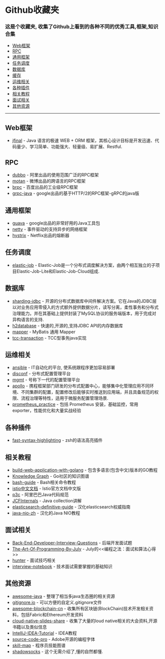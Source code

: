 # Github收藏夹  

### 这是个收藏夹, 收集了Github上看到的各种不同的优秀工具,框架,知识合集  
- [Web框架](#Web框架)
- [RPC](#RPC)
- [通用框架](#通用框架)
- [任务调度](#任务调度)
- [数据库](#数据库)
- [缓存](#缓存)
- [运维相关](#运维相关)
- [各种插件](#各种插件)
- [相关教程](#相关教程)
- [面试相关](#面试相关)
- [其他资源](#其他资源)

- - -
## Web框架
* [jfinal](https://github.com/jfinal/jfinal) -  Java 语言的极速 WEB + ORM 框架，其核心设计目标是开发迅速、代码量少、学习简单、功能强大、轻量级、易扩展、Restful.

## RPC
* [dubbo](https://github.com/alibaba/dubbo) - 阿里出品的使用范围广泛的RPC框架
* [motan](https://github.com/weibocom/motan) - 微博出品的跨语言的RPC框架
* [brpc](https://github.com/brpc/brpc) - 百度出品的工业级RPC框架
* [grpc-java](https://github.com/grpc/grpc-java) - google出品的基于HTTP/2的RPC框架-gRPC的java版

## 通用框架
* [guava](https://github.com/google/guava) - google出品的非常好用的Java工具包
* [netty](https://github.com/netty/netty) - 事件驱动的支持异步的网络框架
* [hystrix](https://github.com/Netflix/Hystrix) - Netflix出品的熔断器

## 任务调度
* [elastic-job](https://github.com/elasticjob/elastic-job-lite) - Elastic-Job是一个分布式调度解决方案，由两个相互独立的子项目Elastic-Job-Lite和Elastic-Job-Cloud组成.

## 数据库
* [sharding-jdbc](https://github.com/shardingjdbc/sharding-jdbc) - 开源的分布式数据库中间件解决方案。它在Java的JDBC层以对业务应用零侵入的方式额外提供数据分片，读写分离，柔性事务和分布式治理能力。并在其基础上提供封装了MySQL协议的服务端版本，用于完成对异构语言的支持.
* [h2database](https://github.com/h2database/h2database) - 快速的,开源的,支持JDBC API的内存数据库
* [mapper](https://github.com/abel533/Mapper) - MyBatis 通用 Mapper
* [tcc-transaction](https://github.com/changmingxie/tcc-transaction) - TCC型事务java实现


## 运维相关
* [ansible](https://github.com/ansible/ansible) - IT自动化的平台, 使系统跟程序更加容易部署
* [disconf](https://github.com/knightliao/disconf) - 分布式配置管理平台
* [mgmt](https://github.com/purpleidea/mgmt) - 号称下一代的配置管理平台
* [apollo](https://github.com/ctripcorp/apollo) - 携程框架部门研发的分布式配置中心，能够集中化管理应用不同环境、不同集群的配置，配置修改后能够实时推送到应用端，并且具备规范的权限、流程治理等特性，适用于微服务配置管理场景.
* [prometheus_practice](https://github.com/songjiayang/prometheus_practice) - 包括 Prometheus 安装，基础监控，常用 exporter，性能优化和大量实战经验

## 各种插件
* [fast-syntax-highlighting](https://github.com/zdharma/fast-syntax-highlighting) - zsh的语法高亮插件

## 相关教程
* [build-web-application-with-golang](https://github.com/astaxie/build-web-application-with-golang) - 包含多语言(包含中文)版本的GO教程
* [Knowledge Graph](https://github.com/gocn/knowledge) - Go社区的知识图谱
* [bash-guide](https://github.com/Idnan/bash-guide) - Bash相关命令教程
* [istio中文文档](https://github.com/doczhcn/istio) - Istio官方文档中文版
* [p3c](https://github.com/alibaba/p3c) - 阿里巴巴Java代码规范
* [JCFInternals](https://github.com/CarpenterLee/JCFInternals) - Java collection讲解
* [elasticsearch-definitive-guide](https://github.com/elastic/elasticsearch-definitive-guide) - 汉化elasticsearch权威指南
* [java-nio-zh](https://github.com/avenwu/java-nio-zh) - 汉化的Java NIO教程

## 面试相关
* [Back-End-Developer-Interview-Questions](https://github.com/arialdomartini/Back-End-Developer-Interview-Questions) - 后端开发面试题
* [The-Art-Of-Programming-By-July](https://github.com/julycoding/The-Art-Of-Programming-By-July) - July的<<编程之法：面试和算法心得>>
* [hunter](https://github.com/lietoumai/Hunter) - 面试技巧相关
* [interview-notebook](https://github.com/CyC2018/Interview-Notebook) - 技术面试需要掌握的基础知识

## 其他资源
* [awesome-java](https://github.com/akullpp/awesome-java) - 整理了相当多java生态圈的相关资源
* [gitignore.io](https://github.com/joeblau/gitignore.io) - 可以方便的自定义.gitignore文件
* [awesome-blockchain-cn](https://github.com/chaozh/awesome-blockchain-cn) - 收集所有区块链(BlockChain)技术开发相关资料，包括Fabric和Ethereum开发资料
* [cloud-native-slides-share](https://github.com/rootsongjc/cloud-native-slides-share) - 收集了大量的loud native相关的大会资料,开源书籍以及类似信息
* [IntelliJ-IDEA-Tutorial](https://github.com/judasn/IntelliJ-IDEA-Tutorial) - IDEA教程
* [source-code-pro](https://github.com/adobe-fonts/source-code-pro) - Adobe开源的编程字体
* [skill-map](https://github.com/TeamStuQ/skill-map) - 程序员技能图谱
* [shadowsocks](https://github.com/shadowsocks) - 这个无需介绍了,懂的自然都懂.